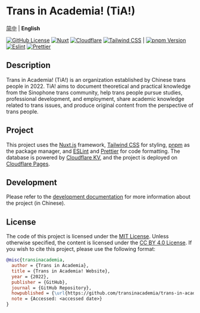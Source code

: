 # Trans in Academia! (TiA!)

[简中](README.md) | **English**

[![GitHub License][license-badge]][license-link]
[![Nuxt][nuxt-badge]][nuxt-link]
[![Cloudflare][cloudflare-badge]][cloudflare-link]
[![Tailwind CSS][tailwind-badge]][tailwind-link] |
[![pnpm Version][pnpm-badge]][pnpm-link]
[![Eslint][eslint-badge]][eslint-link]
[![Prettier][prettier-badge]][prettier-link]

## Description

Trans in Academia! (TiA!) is an organization established by Chinese trans people in 2022. TiA! aims to document theoretical and practical knowledge from the Sinophone trans community, help trans people pursue studies, professional development, and employment, share academic knowledge related to trans issues, and produce original content from the perspective of trans people.

## Project

This project uses the [Nuxt.js][nuxt-link] framework, [Tailwind CSS][tailwind-link] for styling, [pnpm][pnpm-link] as the package manager, and [ESLint][eslint-link] and [Prettier][prettier-link] for code formatting. The database is powered by [Cloudflare KV][cloudflare-link], and the project is deployed on [Cloudflare Pages][cloudflare-link].

## Development

Please refer to the [development documentation](docs/DEV.md) for more information about the project (in Chinese).

## License

The code of this project is licensed under the [MIT License](LICENSE). Unless otherwise specified, the content is licensed under the [CC BY 4.0 License](LICENSE-CC). If you wish to cite this project, please use the following format:

```bibtex
@misc{transinacademia,
  author = {Trans in Academia},
  title = {Trans in Academia! Website},
  year = {2022},
  publisher = {GitHub},
  journal = {GitHub Repository},
  howpublished = {\url{https://github.com/transinacademia/trans-in-academia-web}},
  note = {Accessed: <accessed date>}
}
```

<!-- Badges -->

[cloudflare-badge]: https://img.shields.io/badge/Cloudflare-F69652?style=flat&logo=cloudflare&logoColor=white
[cloudflare-link]: https://www.cloudflare.com/
[eslint-badge]: https://img.shields.io/badge/eslint-4B32C3?style=flat&logo=eslint&logoColor=white
[eslint-link]: https://eslint.nuxt.com/
[license-badge]: https://img.shields.io/github/license/transinacademia/trans-in-academia-web?style=flat
[license-link]: https://github.com/transinacademia/trans-in-academia-web/blob/main/LICENSE
[nuxt-badge]: https://img.shields.io/badge/Nuxt-00DC82?logo=nuxtdotjs&logoColor=white&style=flat
[nuxt-link]: https://nuxtjs.org/
[pnpm-badge]: https://img.shields.io/github/package-json/packageManager/transinacademia/trans-in-academia-web/main?label=&logo=pnpm&logoColor=fff&color=F69220&style=flat
[pnpm-link]: https://pnpm.io/
[prettier-badge]: https://img.shields.io/badge/Prettier-F7B93E?style=flat&logo=Prettier&logoColor=white
[prettier-link]: https://www.npmjs.com/package/@zl-asica/prettier-config
[tailwind-badge]: https://img.shields.io/badge/Tailwind%20CSS-06B6D4?style=flat&logo=tailwindcss&logoColor=white
[tailwind-link]: https://tailwindcss.com/
